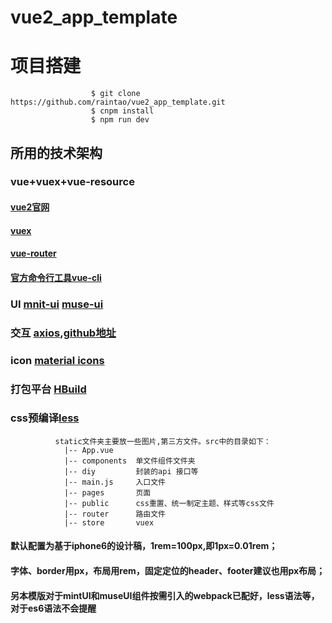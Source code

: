 # vue2_app_template

# 项目搭建



                      $ git clone https://github.com/raintao/vue2_app_template.git
                      $ cnpm install
                      $ npm run dev   

## 所用的技术架构
### vue+vuex+vue-resource
#### [vue2官网](https://cn.vuejs.org/v2/guide/ "vuejs官网")
#### [vuex](https://vuex.vuejs.org/zh-cn/api.html)  
#### [vue-router](https://router.vuejs.org/zh-cn/)
#### [官方命令行工具vue-cli](https://github.com/vuejs/vue-cli)  
### UI [mnit-ui](http://mint-ui.github.io/docs/#/)   [muse-ui](http://www.muse-ui.org/#/usage)
### 交互 [axios](https://www.awesomes.cn/repo/mzabriskie/axios),[github地址](https://github.com/raintao/axios)
### icon [material icons](https://material.io/icons/#ic_class)
### 打包平台 [HBuild](http://www.html5plus.org/doc/h5p.html)
### css预编译[less](http://less.bootcss.com/)    

              static文件夹主要放一些图片,第三方文件。src中的目录如下：
                |-- App.vue  
                |-- components  单文件组件文件夹
                |-- diy         封装的api 接口等
                |-- main.js     入口文件
                |-- pages       页面
                |-- public      css重置、统一制定主题、样式等css文件
                |-- router      路由文件
                |-- store       vuex


#### 默认配置为基于iphone6的设计稿，1rem=100px,即1px=0.01rem；
#### 字体、border用px，布局用rem，固定定位的header、footer建议也用px布局；
#### 另本模版对于mintUI和museUI组件按需引入的webpack已配好，less语法等，对于es6语法不会提醒
